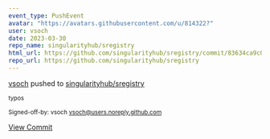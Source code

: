 ```yaml
---
event_type: PushEvent
avatar: "https://avatars.githubusercontent.com/u/814322?"
user: vsoch
date: 2023-03-30
repo_name: singularityhub/sregistry
html_url: https://github.com/singularityhub/sregistry/commit/83634ca9c0bad4a39ec622acf4293d5e94053cbd
repo_url: https://github.com/singularityhub/sregistry
---
```


<a href='https://github.com/vsoch' target='_blank'>vsoch</a> pushed to <a href='https://github.com/singularityhub/sregistry' target='_blank'>singularityhub/sregistry</a>

<small>typos

Signed-off-by: vsoch <vsoch@users.noreply.github.com></small>

<a href='https://github.com/singularityhub/sregistry/commit/83634ca9c0bad4a39ec622acf4293d5e94053cbd' target='_blank'>View Commit</a>